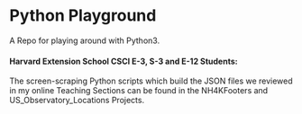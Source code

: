 # Python Playground

A Repo for playing around with Python3.

#### Harvard Extension School CSCI E-3, S-3 and E-12 Students:
The screen-scraping Python scripts which build the JSON files we reviewed in my online Teaching Sections can be found in the NH4KFooters 
and US_Observatory_Locations Projects.

